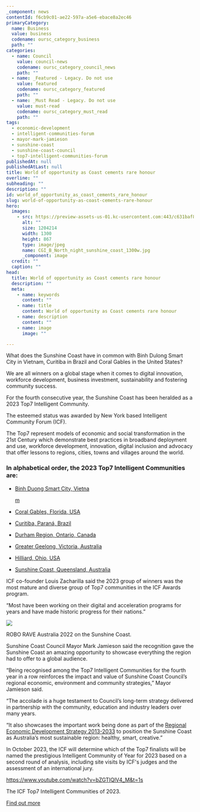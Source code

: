 ```yaml
---
_component: news
contentId: f6cb9c01-ae22-597a-a5e6-ebace8a2ec46
primaryCategory:
  name: Business
  value: business
  codename: oursc_category_business
  path: ""
categories:
  - name: Council
    value: council-news
    codename: oursc_category_council_news
    path: ""
  - name: _Featured - Legacy. Do not use
    value: featured
    codename: oursc_category_featured
    path: ""
  - name: _Must Read - Legacy. Do not use
    value: must-read
    codename: oursc_category_must_read
    path: ""
tags:
  - economic-development
  - intelligent-communities-forum
  - mayor-mark-jamieson
  - sunshine-coast
  - sunshine-coast-council
  - top7-intelligent-communities-forum
publishedAt: null
publishedAtLast: null
title: World of opportunity as Coast cements rare honour
overline: ""
subheading: ""
description: ""
id: world_of_opportunity_as_coast_cements_rare_honour
slug: world-of-opportunity-as-coast-cements-rare-honour
hero:
  images:
    - src: https://preview-assets-us-01.kc-usercontent.com:443/c631baf8-1b46-001f-580c-d0001b68b4a8/19a09eb2-ad38-4728-9b85-0c3fc1594fe6/CGI_B_North_night_sunshine_coast_1300w.jpg
      alt: ""
      size: 1204214
      width: 1300
      height: 867
      type: image/jpeg
      name: CGI_B_North_night_sunshine_coast_1300w.jpg
      _component: image
  credit: ""
  caption: ""
head:
  title: World of opportunity as Coast cements rare honour
  description: ""
  meta:
    - name: keywords
      content: ""
    - name: title
      content: World of opportunity as Coast cements rare honour
    - name: description
      content: ""
    - name: image
      image: ""

---
```

What does the Sunshine Coast have in common with Binh Dulong Smart City in Vietnam, Curitiba in Brazil and Coral Gables in the United States?

We are all winners on a global stage when it comes to digital innovation, workforce development, business investment, sustainability and fostering community success.

For the fourth consecutive year, the Sunshine Coast has been heralded as a 2023 Top7 Intelligent Community.

The esteemed status was awarded by New York based Intelligent Community Forum (ICF).

The Top7 represent models of economic and social transformation in the 21st Century which demonstrate best practices in broadband deployment and use, workforce development, innovation, digital inclusion and advocacy that offer lessons to regions, cities, towns and villages around the world. 

### In alphabetical order, the 2023 Top7 Intelligent Communities are:

*   [Binh Duong Smart City, Vietna](https://protect-au.mimecast.com/s/MCy5Cq71oJULnMwlh7MElm?domain=intelligentcommunity.us1.list-manage.com)


    [m](https://protect-au.mimecast.com/s/MCy5Cq71oJULnMwlh7MElm?domain=intelligentcommunity.us1.list-manage.com)


*   [Coral Gables, Florida, USA](https://protect-au.mimecast.com/s/8uNwCr81pKCw7BJofYq9nQ?domain=intelligentcommunity.us1.list-manage.com)


*   [Curitiba, Paraná, Brazil](https://protect-au.mimecast.com/s/gk7iCvl1wOCOqkVKi0yNtj?domain=intelligentcommunity.us1.list-manage.com)


*   [Durham Region, Ontario, Canada](https://protect-au.mimecast.com/s/Bqa4CwV1xPC0kwr9HgOp-Q?domain=intelligentcommunity.us1.list-manage.com)


*   [Greater Geelong, Victoria, Australia](https://protect-au.mimecast.com/s/RLugCxngyQUmDWNwUP1rHb?domain=intelligentcommunity.us1.list-manage.com)


*   [Hilliard, Ohio, USA](https://protect-au.mimecast.com/s/xfiTCyojzRT6KBVkc0_MV_?domain=intelligentcommunity.us1.list-manage.com)


*   [Sunshine Coast, Queensland, Australia](https://protect-au.mimecast.com/s/aWdNCzvkA0C8EjV9cYmI9C?domain=intelligentcommunity.us1.list-manage.com)


ICF co-founder Louis Zacharilla said the 2023 group of winners was the most mature and diverse group of Top7 communities in the ICF Awards program.

“Most have been working on their digital and acceleration programs for years and have made historic progress for their nations.”

![](https://preview-assets-us-01.kc-usercontent.com:443/c631baf8-1b46-001f-580c-d0001b68b4a8/005f7392-893c-4ffa-aae2-bd098ba16bee/RoboRAVE-Australia-2022-on-the-Sunshine-Coast-1-1024x507.jpg)

ROBO RAVE Australia 2022 on the Sunshine Coast.

Sunshine Coast Council Mayor Mark Jamieson said the recognition gave the Sunshine Coast an amazing opportunity to showcase everything the region had to offer to a global audience.

“Being recognised among the Top7 Intelligent Communities for the fourth year in a row reinforces the impact and value of Sunshine Coast Council’s regional economic, environment and community strategies,” Mayor Jamieson said.

“The accolade is a huge testament to Council’s long-term strategy delivered in partnership with the community, education and industry leaders over many years.

“It also showcases the important work being done as part of the [Regional Economic Development Strategy 2013-2033](https://www.sunshinecoast.qld.gov.au/Council/Planning-and-Projects/Regional-Strategies/Regional-Economic-Development-Strategy-2013-to-2033#:~:text=The%20strategy%20provides%20a%2020,local%20residents%20and%20businesses%20alike)
&#x20;to position the Sunshine Coast as Australia’s most sustainable region: healthy, smart, creative.”

In October 2023, the ICF will determine which of the Top7 finalists will be named the prestigious Intelligent Community of Year for 2023 based on a second round of analysis, including site visits by ICF's judges and the assessment of an international jury.

<https://www.youtube.com/watch?v=bZGTIQlV4_M&t=1s>


The ICF Top7 Intelligent Communities of 2023.

[Find out more](https://www.intelligentcommunity.org/the_intelligent_community_forum_names_the_global_top7_intelligent_communities_of_2023)

